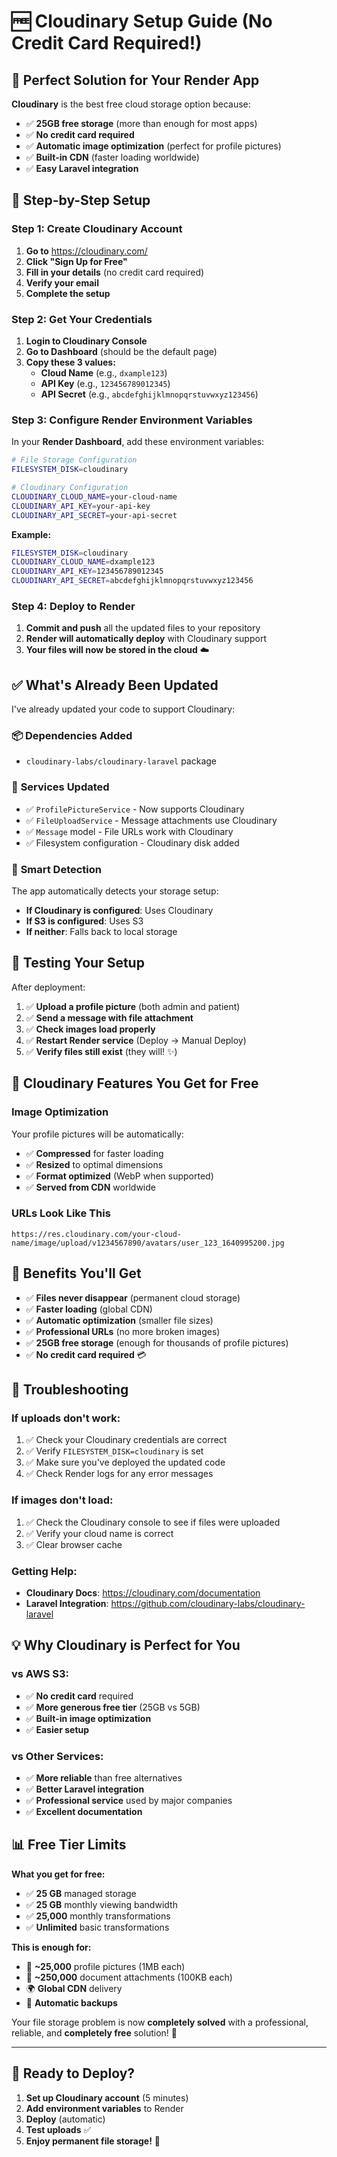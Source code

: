 # 🆓 Cloudinary Setup Guide (No Credit Card Required!)

## 🎯 Perfect Solution for Your Render App

**Cloudinary** is the best free cloud storage option because:
- ✅ **25GB free storage** (more than enough for most apps)
- ✅ **No credit card required**
- ✅ **Automatic image optimization** (perfect for profile pictures)
- ✅ **Built-in CDN** (faster loading worldwide)
- ✅ **Easy Laravel integration**

## 🚀 Step-by-Step Setup

### Step 1: Create Cloudinary Account

1. **Go to** https://cloudinary.com/
2. **Click "Sign Up for Free"**
3. **Fill in your details** (no credit card required)
4. **Verify your email**
5. **Complete the setup**

### Step 2: Get Your Credentials

1. **Login to Cloudinary Console**
2. **Go to Dashboard** (should be the default page)
3. **Copy these 3 values:**
   - **Cloud Name** (e.g., `dxample123`)
   - **API Key** (e.g., `123456789012345`)
   - **API Secret** (e.g., `abcdefghijklmnopqrstuvwxyz123456`)

### Step 3: Configure Render Environment Variables

In your **Render Dashboard**, add these environment variables:

```bash
# File Storage Configuration
FILESYSTEM_DISK=cloudinary

# Cloudinary Configuration
CLOUDINARY_CLOUD_NAME=your-cloud-name
CLOUDINARY_API_KEY=your-api-key
CLOUDINARY_API_SECRET=your-api-secret
```

**Example:**
```bash
FILESYSTEM_DISK=cloudinary
CLOUDINARY_CLOUD_NAME=dxample123
CLOUDINARY_API_KEY=123456789012345
CLOUDINARY_API_SECRET=abcdefghijklmnopqrstuvwxyz123456
```

### Step 4: Deploy to Render

1. **Commit and push** all the updated files to your repository
2. **Render will automatically deploy** with Cloudinary support
3. **Your files will now be stored in the cloud** ☁️

## ✅ What's Already Been Updated

I've already updated your code to support Cloudinary:

### 📦 **Dependencies Added**
- `cloudinary-labs/cloudinary-laravel` package

### 🔧 **Services Updated**
- ✅ `ProfilePictureService` - Now supports Cloudinary
- ✅ `FileUploadService` - Message attachments use Cloudinary
- ✅ `Message` model - File URLs work with Cloudinary
- ✅ Filesystem configuration - Cloudinary disk added

### 🎯 **Smart Detection**
The app automatically detects your storage setup:
- **If Cloudinary is configured**: Uses Cloudinary
- **If S3 is configured**: Uses S3
- **If neither**: Falls back to local storage

## 🧪 Testing Your Setup

After deployment:

1. ✅ **Upload a profile picture** (both admin and patient)
2. ✅ **Send a message with file attachment**
3. ✅ **Check images load properly**
4. ✅ **Restart Render service** (Deploy → Manual Deploy)
5. ✅ **Verify files still exist** (they will! ✨)

## 📸 Cloudinary Features You Get for Free

### **Image Optimization**
Your profile pictures will be automatically:
- ✅ **Compressed** for faster loading
- ✅ **Resized** to optimal dimensions
- ✅ **Format optimized** (WebP when supported)
- ✅ **Served from CDN** worldwide

### **URLs Look Like This**
```
https://res.cloudinary.com/your-cloud-name/image/upload/v1234567890/avatars/user_123_1640995200.jpg
```

## 🎉 Benefits You'll Get

- ✅ **Files never disappear** (permanent cloud storage)
- ✅ **Faster loading** (global CDN)
- ✅ **Automatic optimization** (smaller file sizes)
- ✅ **Professional URLs** (no more broken images)
- ✅ **25GB free storage** (enough for thousands of profile pictures)
- ✅ **No credit card required** 💳

## 🔧 Troubleshooting

### **If uploads don't work:**
1. ✅ Check your Cloudinary credentials are correct
2. ✅ Verify `FILESYSTEM_DISK=cloudinary` is set
3. ✅ Make sure you've deployed the updated code
4. ✅ Check Render logs for any error messages

### **If images don't load:**
1. ✅ Check the Cloudinary console to see if files were uploaded
2. ✅ Verify your cloud name is correct
3. ✅ Clear browser cache

### **Getting Help:**
- **Cloudinary Docs**: https://cloudinary.com/documentation
- **Laravel Integration**: https://github.com/cloudinary-labs/cloudinary-laravel

## 💡 Why Cloudinary is Perfect for You

### **vs AWS S3:**
- ✅ **No credit card** required
- ✅ **More generous free tier** (25GB vs 5GB)
- ✅ **Built-in image optimization**
- ✅ **Easier setup**

### **vs Other Services:**
- ✅ **More reliable** than free alternatives
- ✅ **Better Laravel integration**
- ✅ **Professional service** used by major companies
- ✅ **Excellent documentation**

## 📊 Free Tier Limits

**What you get for free:**
- ✅ **25 GB** managed storage
- ✅ **25 GB** monthly viewing bandwidth
- ✅ **25,000** monthly transformations
- ✅ **Unlimited** basic transformations

**This is enough for:**
- 📸 **~25,000** profile pictures (1MB each)
- 📁 **~250,000** document attachments (100KB each)
- 🌍 **Global CDN** delivery
- 🔄 **Automatic backups**

Your file storage problem is now **completely solved** with a professional, reliable, and **completely free** solution! 🎯

---

## 🚀 Ready to Deploy?

1. **Set up Cloudinary account** (5 minutes)
2. **Add environment variables** to Render
3. **Deploy** (automatic)
4. **Test uploads** ✅
5. **Enjoy permanent file storage!** 🎉